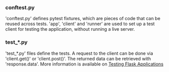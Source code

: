 ### conftest.py
'conftest.py' defines pytest fixtures, which are pieces of code that can be reused across tests. 
'app', 'client' and 'runner' are used to set up a test client for testing the application, without running a live server.

### test_*.py
'test_*.py' files define the tests. 
A request to the client can be done via 'client.get()' or 'client.post()'. The returned data can be retrieved with 'response.data'. More information is available on [Testing Flask Applications](https://flask.palletsprojects.com/en/2.0.x/testing/)